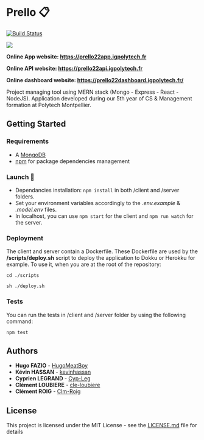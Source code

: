 # Prello :clipboard:
[![Build Status](https://travis-ci.org/kevinhassan/prello.svg?branch=develop)](https://travis-ci.org/kevinhassan/prello)
<div>
  <a href="https://prello22app.igpolytech.fr">
<img src="https://raw.githubusercontent.com/kevinhassan/prello/develop/client/src/assets/logo_prello.png" style="margin:auto"/>
  </a>
</div>

**Online App website: https://prello22app.igpolytech.fr**

**Online API website: https://prello22api.igpolytech.fr**

**Online dashboard website: https://prello22dashboard.igpolytech.fr/**

Project managing tool using MERN stack (Mongo - Express - React - NodeJS). Application developed during our 5th year of CS & Management formation at Polytech Montpellier.

## Getting Started

### Requirements

- A [MongoDB](https://www.mongodb.com/fr)
- [npm](https://www.npmjs.com/) for package dependencies management

### Launch :rocket:

- Dependancies installation: `npm install` in both /client and /server folders.
- Set your environment variables accordingly to the *.env.example* & *.model.env* files.
- In localhost, you can use `npm start` for the client and `npm run watch` for the server.

### Deployment 
The client and server contain a Dockerfile. These Dockerfile are used by the **/scripts/deploy.sh** script to deploy the application to Dokku or Herokku for example. To use it, when you are at the root of the repository: 

`cd ./scripts`

`sh ./deploy.sh`

### Tests

You can run the tests in /client and /server folder by using the following command: 

`npm test`

## Authors

* **Hugo FAZIO** - [HugoMeatBoy](https://github.com/HugoMeatBoy)
* **Kévin HASSAN** - [kevinhassan](https://github.com/kevinhassan)
* **Cyprien LEGRAND** - [Cyp-Leg](https://github.com/Cyp-Leg)
* **Clément LOUBIERE** - [cle-loubiere](https://github.com/cle-loubiere)
* **Clément ROIG** - [Clm-Roig](https://github.com/Clm-Roig)

## License
This project is licensed under the MIT License - see the [LICENSE.md](LICENSE.md) file for details
